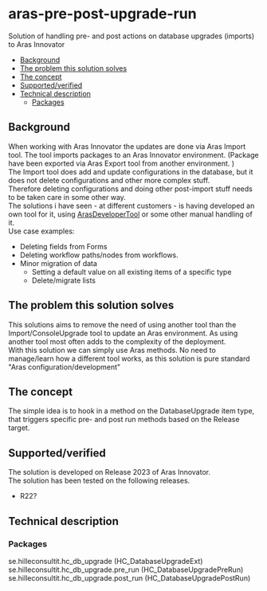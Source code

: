 # aras-pre-post-upgrade-run

Solution of handling pre- and post actions on database upgrades (imports) to Aras Innovator

- [Background](#background)
- [The problem this solution solves](#the-problem-this-solution-solves)
- [The concept](#the-concept)
- [Supported/verified](#supportedverified)
- [Technical description](#technical-description)
  - [Packages](#packages)

## Background

When working with Aras Innovator the updates are done via Aras Import tool. The tool imports packages to an Aras Innovator environment. (Package have been exported via Aras Export tool from another environment. )  
The Import tool does add and update configurations in the database, but it does not delete configurations and other more complex stuff.  
Therefore deleting configurations and doing other post-import stuff needs to be taken care in some other way.  
The solutions i have seen - at different customers - is having developed an own tool for it, using [ArasDeveloperTool](https://github.com/polyfacet/ArasDeveloperTool) or some other manual handling of it.  
Use case examples:  

- Deleting fields from Forms
- Deleting workflow paths/nodes from workflows.
- Minor migration of data
  - Setting a default value on all existing items of a specific type
  - Delete/migrate lists

## The problem this solution solves

This solutions aims to remove the need of using another tool than the Import/ConsoleUpgrade tool to update an Aras environment. As using another tool most often adds to the complexity of the deployment.  
With this solution we can simply use Aras methods. No need to manage/learn how a different tool works, as this solution is pure standard "Aras configuration/development"

## The concept

The simple idea is to hook in a method on the DatabaseUpgrade item type, that triggers specific pre- and post run methods based on the Release target.

## Supported/verified

The solution is developed on Release 2023 of Aras Innovator.  
The solution has been tested on the following releases.
  - R22?

## Technical description

### Packages

se.hilleconsultit.hc_db_upgrade (HC_DatabaseUpgradeExt)
se.hilleconsultit.hc_db_upgrade.pre_run (HC_DatabaseUpgradePreRun)
se.hilleconsultit.hc_db_upgrade.post_run (HC_DatabaseUpgradePostRun)
